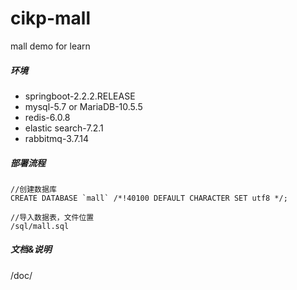 # cikp-mall
mall demo for learn

##### 环境
- springboot-2.2.2.RELEASE
- mysql-5.7 or MariaDB-10.5.5
- redis-6.0.8
- elastic search-7.2.1
- rabbitmq-3.7.14

##### 部署流程
```
//创建数据库
CREATE DATABASE `mall` /*!40100 DEFAULT CHARACTER SET utf8 */;

//导入数据表，文件位置
/sql/mall.sql

```

##### 文档&说明
/doc/
